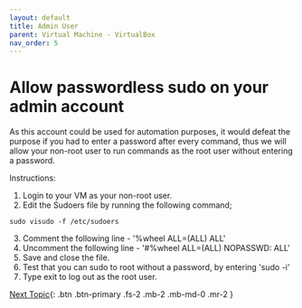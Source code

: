 ```yaml
---
layout: default
title: Admin User
parent: Virtual Machine - VirtualBox
nav_order: 5
---
```


# Allow passwordless sudo on your admin account

As this account could be used for automation purposes, it would defeat the purpose if you had to enter a password after every command, thus we will allow your non-root user to run commands as the root user without entering a password.

Instructions:
 1. Login to your VM as your non-root user.
 2. Edit the Sudoers file by running the following command;
 ```
sudo visudo -f /etc/sudoers
```
 3. Comment the following line - '%wheel ALL=(ALL)  ALL'
 4. Uncomment the following line - '#%wheel ALL=(ALL)  NOPASSWD: ALL'
 5. Save and close the file.
 6. Test that you can sudo to root without a password, by entering 'sudo -i'
 7. Type exit to log out as the root user.
 
 [Next Topic](./vm_as_service.md){: .btn .btn-primary .fs-2 .mb-2 .mb-md-0 .mr-2 }
